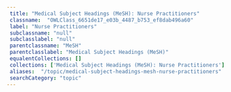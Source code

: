 ```yaml
--- 
 title: "Medical Subject Headings (MeSH): Nurse Practitioners" 
 classname:  "OWLClass_6651de17_e03b_4487_b753_ef8dab496a60" 
 label: "Nurse Practitioners" 
 subclassname: "null" 
 subclasslabel: "null" 
 parentclassname: "MeSH" 
 parentclasslabel: "Medical Subject Headings (MeSH)" 
 equalentCollections: [] 
 collections: ['Medical Subject Headings (MeSH): Nurse Practitioners']
 aliases:  "/topic/medical-subject-headings-mesh-nurse-practitioners"  
 searchCategory: "topic" 
---
```

